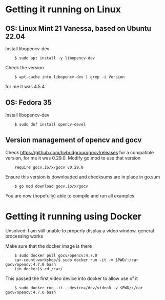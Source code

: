 # Getting it running on Linux 


## OS: Linux Mint 21 Vanessa, based on Ubuntu 22.04

Install libopencv-dev

		$ sudo apt install -y libopencv-dev

Check the version

		$ apt-cache info libopencv-dev | grep -i Version

for me it was 4.5.4

## OS: Fedora 35

Install libopencv-dev

		$ sudo dnf install opencv-devel

## Version management of opencv and gocv

Check https://github.com/hybridgroup/gocv/releases for a compatible version, for me it was 0.29.0.
Modify go.mod to use that version
		
		require gocv.io/x/gocv v0.29.0

Ensure this version is downloaded and checksums are in place in go.sum

		$ go mod download gocv.io/x/gocv

You are now (hopefully) able to compile and run all examples.

# Getting it running using Docker
Unsolved: I am still unable to properly display a video window, general processing works

Make sure that the docker image is there

		$ sudo docker pull gocv/opencv:4.7.0
		car-count-workshop/$ sudo docker run -it -v $PWD/:/car gocv/opencv:4.7.0 bash
		(in docker)$ cd /car/
		
This passed the first video device into docker to allow use of it

		$ sudo docker run -it --device=/dev/video0 -v $PWD/:/car gocv/opencv:4.7.0 bash

